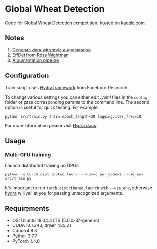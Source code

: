 # Global Wheat Detection
Code for Global Wheat Detection competition, hosted on 
[kaggle.com](https://www.kaggle.com/c/global-wheat-detection).

## Notes
1. [Generate data with style augmentation](./info/DATA.md)
2. [EffDet from Ross Wightman](./info/EFFDET.md)
3. [Albumentation pipeline](./info/AUGS.md)

## Configuration

Train script uses [Hydra framework](https://github.com/facebookresearch/hydra) 
 from Facebook Research.

To change various settings you can either edit *.yaml* files 
in the `config` folder or pass corresponding params to the command line.
The second option is useful for quick testing. For example:

```shell script
python src/train.py train.epoch_length=20 logging.iter_freq=10
```

For more information please visit [Hydra docs](https://hydra.cc/).

## Usage

### Multi-GPU training
Launch distributed training on GPUs:

```shell script
python -m torch.distributed.launch --nproc_per_node=2 --use_env src/train.py
```

It's important to run `torch.distributed.launch` with `--use_env`, 
otherwise [hydra](https://github.com/facebookresearch/hydra) will yell 
at you for passing unrecognized arguments.

## Requirements

* OS: Ubuntu 18.04.4 LTS (5.0.0-37-generic)
* CUDA 10.1.243, driver 435.21
* Conda 4.8.3
* Python 3.7.7
* PyTorch 1.4.0
